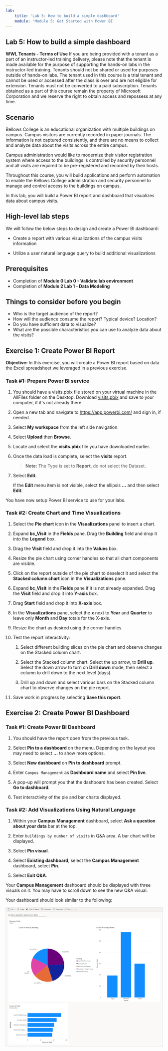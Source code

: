 ```yaml
---
lab:
    title: 'Lab 5: How to build a simple dashboard'
    module: 'Module 5: Get Started with Power BI'
---
```


## Lab 5: How to build a simple dashboard

**WWL Tenants - Terms of Use**
If you are being provided with a tenant as a part of an instructor-led training delivery, please note that the tenant is made available for the purpose of supporting the hands-on labs in the instructor-led training. 
Tenants should not be shared or used for purposes outside of hands-on labs. The tenant used in this course is a trial tenant and cannot be used or accessed after the class is over and are not eligible for extension. 
Tenants must not be converted to a paid subscription. Tenants obtained as a part of this course remain the property of Microsoft Corporation and we reserve the right to obtain access and repossess at any time. 

## Scenario

Bellows College is an educational organization with multiple buildings on
campus. Campus visitors are currently recorded in paper journals. The
information is not captured consistently, and there are no means to collect and analyze data about the visits across the entire campus.

Campus administration would like to modernize their visitor registration system where access to the buildings is controlled by security personnel and all visits are required to be pre-registered and recorded by their hosts.

Throughout this course, you will build applications and perform automation to enable the Bellows College administration and security personnel to manage and control access to the buildings on campus.

In this lab, you will build a Power BI report and dashboard that visualizes data about campus visits.

## High-level lab steps

We will follow the below steps to design and create a Power BI dashboard:

-   Create a report with various visualizations of the campus visits information

-   Utilize a user natural language query to build additional visualizations

## Prerequisites

- Completion of **Module 0 Lab 0 - Validate lab environment**
- Completion of **Module 2 Lab 1 - Data Modeling**

## Things to consider before you begin

-   Who is the target audience of the report?
-   How will the audience consume the report? Typical device? Location?
-   Do you have sufficient data to visualize?
-   What are the possible characteristics you can use to analyze data about the visits?

## Exercise 1: Create Power BI Report

**Objective:** In this exercise, you will create a Power BI report based on data the Excel spreadsheet we leveraged in a previous exercise.

### Task \#1: Prepare Power BI service

1.  You should have a visits.pbix file stored on your virtual machine in the AllFiles folder on the Desktop. Download [visits.pbix](https://github.com/MicrosoftLearning/PL-900-Microsoft-Power-Platform-Fundamentals/raw/master/Allfiles/visits.pbix) and save to your computer, if it's not already there.

2.  Open a new tab and navigate to <https://app.powerbi.com/> and sign in, if needed.

3.  Select **My workspace** from the left side navigation.

5.  Select **Upload** then **Browse**.

6.  Locate and select the **visits.pbix** file you have downloaded earlier. 

7.  Once the data load is complete, select the **visits** report.

    > **Note:** The Type is set to **Report**, do not select the Dataset.

8.  Select **Edit**. 

    If the **Edit** menu item is not visible, select the ellipsis **...** and then select **Edit**.

You have now setup Power BI service to use for your labs.


### Task \#2: Create Chart and Time Visualizations

1.  Select the **Pie chart** icon in the **Visualizations** panel to insert a chart.

2.  Expand **bc_Visit** in the **Fields** pane. Drag the **Building** field and drop it into the **Legend** box.

3.  Drag the **Visit** field and drop it into the **Values** box.

4.  Resize the pie chart using corner handles so that all chart components are visible.

5.  Click on the report outside of the pie chart to deselect it and select the **Stacked column chart** icon in the **Visualizations** pane.

6.  Expand **bc_Visit** in the **Fields** pane if it is not already expanded. Drag the **Visit** field and drop it into **Y-axis** box.

7.  Drag **Start** field and drop it into **X-axis** box.

8.  In the **Visualizations** pane, select the **x** next to **Year** and **Quarter** to leave only **Month** and **Day** totals for the X-axis.

9.  Resize the chart as desired using the corner handles.

10. Test the report interactivity:

    1.  Select different building slices on the pie chart and observe changes on the Stacked column chart.

    2.  Select the Stacked column chart. Select the up arrow, to **Drill up**. Select the down arrow to turn on **Drill down** mode, then select a column to drill down to the next level (days).

    3.  Drill up and down and select various bars on the Stacked column chart to observe changes on the pie report.

11. Save work in progress by selecting **Save this report**.


## Exercise 2: Create Power BI Dashboard

### Task \#1: Create Power BI Dashboard

1.  You should have the report open from the previous task.

2.  Select **Pin to a dashboard** on the menu. Depending on the layout you may need to select **...** to show more options.

3.  Select **New dashboard** on **Pin to dashboard** prompt.

4.  Enter `Campus Management` as **Dashboard name** and select **Pin live**.

5.  A pop-up will prompt you that the dashboard has been created. Select **Go to dashboard**.

6.  Test interactivity of the pie and bar charts displayed.


### Task \#2: Add Visualizations Using Natural Language

1.  Within your **Campus Management** dashboard, select **Ask a question about your data** bar at the top.

2.  Enter `buildings by number of visits` in Q&A area. A bar chart will be displayed.

3.  Select **Pin visual**.

4.  Select **Existing dashboard**, select the **Campus Management** dashboard, select **Pin**.

5.  Select **Exit Q&A**.

Your **Campus Management** dashboard should be displayed with three visuals on it. You may have to scroll down to see the new Q&A visual.

Your dashboard should look similar to the following:

![](media/5-powerbi-result.png)
